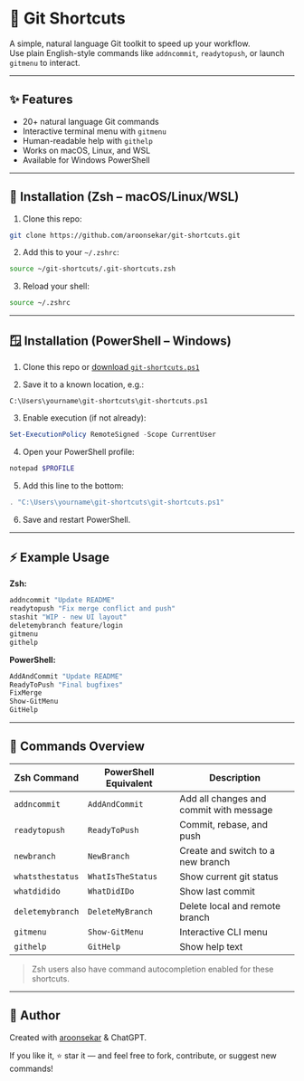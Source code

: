 # 🚀 Git Shortcuts

A simple, natural language Git toolkit to speed up your workflow.  
Use plain English-style commands like `addncommit`, `readytopush`, or launch `gitmenu` to interact.

---

## ✨ Features

- 20+ natural language Git commands
- Interactive terminal menu with `gitmenu`
- Human-readable help with `githelp`
- Works on macOS, Linux, and WSL
- Available for Windows PowerShell

---

## 🐧 Installation (Zsh – macOS/Linux/WSL)

1. Clone this repo:

```bash
git clone https://github.com/aroonsekar/git-shortcuts.git
```

2. Add this to your `~/.zshrc`:

```bash
source ~/git-shortcuts/.git-shortcuts.zsh
```

3. Reload your shell:

```bash
source ~/.zshrc
```

---

## 🪟 Installation (PowerShell – Windows)

1. Clone this repo or [download `git-shortcuts.ps1`](https://github.com/aroonsekar/git-shortcuts/blob/master/git-shortcuts.ps1)

2. Save it to a known location, e.g.:

```
C:\Users\yourname\git-shortcuts\git-shortcuts.ps1
```

3. Enable execution (if not already):

```powershell
Set-ExecutionPolicy RemoteSigned -Scope CurrentUser
```

4. Open your PowerShell profile:

```powershell
notepad $PROFILE
```

5. Add this line to the bottom:

```powershell
. "C:\Users\yourname\git-shortcuts\git-shortcuts.ps1"
```

6. Save and restart PowerShell.

---

## ⚡ Example Usage

**Zsh:**
```bash
addncommit "Update README"
readytopush "Fix merge conflict and push"
stashit "WIP - new UI layout"
deletemybranch feature/login
gitmenu
githelp
```

**PowerShell:**
```powershell
AddAndCommit "Update README"
ReadyToPush "Final bugfixes"
FixMerge
Show-GitMenu
GitHelp
```

---

## 🧠 Commands Overview

| Zsh Command       | PowerShell Equivalent | Description                                  |
|-------------------|------------------------|----------------------------------------------|
| `addncommit`      | `AddAndCommit`         | Add all changes and commit with message      |
| `readytopush`     | `ReadyToPush`          | Commit, rebase, and push                     |
| `newbranch`       | `NewBranch`            | Create and switch to a new branch            |
| `whatsthestatus`  | `WhatIsTheStatus`      | Show current git status                      |
| `whatdidido`      | `WhatDidIDo`           | Show last commit                             |
| `deletemybranch`  | `DeleteMyBranch`       | Delete local and remote branch               |
| `gitmenu`         | `Show-GitMenu`         | Interactive CLI menu                         |
| `githelp`         | `GitHelp`              | Show help text                               |

> Zsh users also have command autocompletion enabled for these shortcuts.

---

## 👤 Author

Created with [aroonsekar](https://github.com/aroonsekar) & ChatGPT.

If you like it, ⭐️ star it — and feel free to fork, contribute, or suggest new commands!
